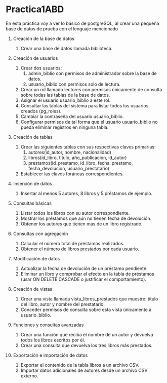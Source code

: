 # Practica1ABD
En esta práctica voy a ver lo básico de postgreSQL, al crear una pequeña base de datos de prueba con el lenguaje mencionado

1. Creación de la base de datos
    1. Crear una base de datos llamada biblioteca.
	
2. Creación de usuarios
    1. Crear dos usuarios:
	    1. admin_biblio con permisos de administrador sobre la base de datos.
	    2. usuario_biblio con permisos solo de lectura.
    2. Crear un rol llamado lectores con permisos únicamente de consulta sobre todas las tablas de la base de datos.
    3. Asignar el usuario usuario_biblio a este rol.
    4. Consultar las tablas del sistema para listar todos los usuarios creados (pg_roles).
    5. Cambiar la contraseña del usuario usuario_biblio.
    6. Configurar permisos de tal forma que el usuario usuario_biblio no pueda eliminar registros en ninguna tabla.
    
3. Creación de tablas
    1. Crear las siguientes tablas con sus respectivas claves primarias:
	    1. autores(id_autor, nombre, nacionalidad)
	    2. libros(id_libro, titulo, año_publicacion, id_autor)
	    3. prestamos(id_prestamo, id_libro, fecha_prestamo, fecha_devolucion, usuario_prestatario)
    2. Establecer las claves foráneas correspondientes.
    
4. Inserción de datos
    1. Insertar al menos 5 autores, 8 libros y 5 préstamos de ejemplo.
    
5. Consultas básicas
    1. Listar todos los libros con su autor correspondiente.
    2. Mostrar los préstamos que aún no tienen fecha de devolución.
    3. Obtener los autores que tienen más de un libro registrado.
    
6. Consultas con agregación
    1. Calcular el número total de préstamos realizados.
    2. Obtener el número de libros prestados por cada usuario.
    
7. Modificación de datos
    1. Actualizar la fecha de devolución de un préstamo pendiente.
    2. Eliminar un libro y comprobar el efecto en la tabla de préstamos (usar ON DELETE CASCADE o justificar el comportamiento).
    
8. Creación de vistas
    1. Crear una vista llamada vista_libros_prestados que muestre: título del libro, autor y nombre del prestatario.
    2. Conceder permisos de consulta sobre esta vista únicamente a usuario_biblio.
    
9. Funciones y consultas avanzadas
    1. Crear una función que reciba el nombre de un autor y devuelva todos los libros escritos por él.
    2. Crear una consulta que devuelva los tres libros más prestados.
    
10. Exportación e importación de datos
    1. Exportar el contenido de la tabla libros a un archivo CSV.
    2. Importar datos adicionales de autores desde un archivo CSV externo.
    
